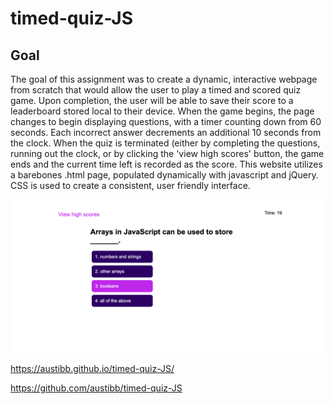 # timed-quiz-JS

## Goal
The goal of this assignment was to create a dynamic, interactive webpage from scratch that would allow the user to play a timed and scored quiz game. Upon completion, the user will be able to save their score to a leaderboard stored local to their device. When the game begins, the page changes to begin displaying questions, with a timer counting down from 60 seconds. Each incorrect answer decrements an additional 10 seconds from the clock. When the quiz is terminated (either by completing the questions, running out the clock, or by clicking the 'view high scores' button, the game ends and the current time left is recorded as the score. This website utilizes a barebones .html page, populated dynamically with javascript and jQuery. CSS is used to create a consistent, user friendly interface.

![Sample screenshot of the expected output](./Assets/readme-screenshot.png)

https://austibb.github.io/timed-quiz-JS/


https://github.com/austibb/timed-quiz-JS